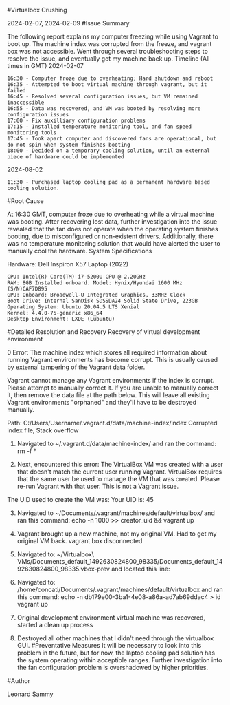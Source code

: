 #Virtualbox Crushing

2024-02-07, 2024-02-09
#Issue Summary

The following report explains my computer freezing while using Vagrant to boot up. The machine index was corrupted from the freeze, and  vagrant box was not accessible. Went through several troubleshooting steps to resolve the issue, and eventually got my machine back up.
Timeline (All times in GMT)
2024-02-07

    16:30 - Computer froze due to overheating; Hard shutdown and reboot
    16:35 - Attempted to boot virtual machine through vagrant, but it failed
    16:45 - Resolved several configuration issues, but VM remained inaccessible
    16:55 - Data was recovered, and VM was booted by resolving more configuration issues
    17:00 - Fix auxilliary configuration problems
    17:15 - Installed temperature monitoring tool, and fan speed monitoring tools
    17:45 - Took apart computer and discovered fans are operational, but do not spin when system finishes booting
    18:00 - Decided on a temporary cooling solution, until an external piece of hardware could be implemented

2024-08-02

    11:30 - Purchased laptop cooling pad as a permanent hardware based cooling solution.

#Root Cause

At 16:30 GMT, computer froze due to overheating while a virtual machine was booting. After recovering lost data, further investigation into the issue revealed that the fan does not operate when the operating system finishes booting, due to misconfigured or non-existent drivers. Additionally, there was no temperature monitoring solution that would have alerted the user to manually cool the hardware.
System Specifications

Hardware: Dell Inspiron X57 Laptop (2022)

    CPU: Intel(R) Core(TM) i7-5200U CPU @ 2.20GHz
    RAM: 8GB Installed onboard. Model: Hynix/Hyundai 1600 MHz (S/N)CAF7D895
    GPU: Onboard: Broadwell-U Integrated Graphics, 33MHz Clock
    Boot Drive: Internal SanDisk SDSSDA24 Solid State Drive, 223GB Operating System: Ubuntu 20.04.5 LTS Xenial
    Kernel: 4.4.0-75-generic x86_64
    Desktop Environment: LXDE (Lubuntu)

#Detailed Resolution and Recovery
Recovery of virtual development environment

 0   Error:
The machine index which stores all required information about
running Vagrant environments has become corrupt. This is usually
caused by external tampering of the Vagrant data folder.

Vagrant cannot manage any Vagrant environments if the index is
corrupt. Please attempt to manually correct it. If you are unable
to manually correct it, then remove the data file at the path below.
This will leave all existing Vagrant environments "orphaned" and
they'll have to be destroyed manually.

Path: C:/Users/Username/.vagrant.d/data/machine-index/index
Corrupted index file, Stack overflow


 1.   Navigated to ~/.vagrant.d/data/machine-index/ and ran the command: rm -f *

 2.   Next, encountered this error:
 The VirtualBox VM was created with a user that doesn't match the current user running Vagrant. VirtualBox requires that the same user be used to manage the VM that was created. Please re-run Vagrant with that user. This is not a Vagrant issue.

The UID used to create the VM was:
Your UID is: 45


 3.   Navigated to ~/Documents/.vagrant/machines/default/virtualbox/ and ran this command: echo -n 1000 >> creator_uid && vagrant up

 4.   Vagrant brought up a new machine, not my original VM. Had to get my original VM back. vagrant box disconnected

 5.   Navigated to: ~/Virtualbox\ VMs/Documents_default_1492630824800_98335/Documents_default_1492630824800_98335.vbox-prev and located this line:
  <Machine uuid="{db179e00-3ba1-4e08-a86a-ad7ab69ddac4}" name="Documents_default_1496197504242_4039" OSType="Ubuntu_64" snapshotFolder="Snapshots" lastStateChange="2017-04-18T22:10:38Z">

  6. Navigated to: /home/concati/Documents/.vagrant/machines/default/virtualbox and ran this command:
echo -n db179e00-3ba1-4e08-a86a-ad7ab69ddac4 > id
vagrant up


  7.  Original development environment virtual machine was recovered, started a clean up process
  8.  Destroyed all other machines that I didn't need through the virtualbox GUI.
#Preventative Measures
It will be necessary to look into this problem in the future, but for now, the laptop cooling pad solution has the system operating within acceptible ranges. Further investigation into the fan configuration problem is overshadowed by higher priorities.

#Author

Leonard Sammy
